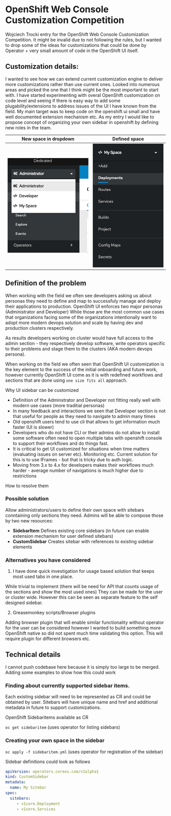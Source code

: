 # OpenShift Web Console Customization Competition

Wojciech Trocki entry for the OpenShift Web Console Customization Competition.
It might be invalid due to not following the rules, but I wanted to drop some of the ideas for customizations that could be done by
Operator + very small amount of code in the OpenShift UI itself.

## Customization details:

I wanted to see how we can extend current customization engine to deliver more customizations rather than use current ones.
Looked into numerous areas and picked the one that I think might be the most important to start with.
I have started experimenting with overal OpenShift customization on code level and seeing if there is easy way to add some plugability/extensions to address issues of the UI I have known from the field. My main target was to keep code on the openshift ui small and have well documented extension mechanism etc.
As my entry I would like to propose concept of organizing your own sidebar in openshift by defining new roles in the team.

| New space in dropdown | Defined space  |
|----------|:-------------:|
|![](./Dropdown.png)|![](./Space.png)|





## Definition of the problem

When working with the field we often see developers asking us about personas they need to define and 
map to successfuly manage and deploy their applications to production.
OpenShift UI enforces two major personas (Administrator and Developer)
While those are the most common use cases that organizations facing some of the organizations intentionally
want to adopt more modern devops solution and scale by having dev and production clusters respectively.

As results developers working on cluster would have full access to the admin section - they respectively develop software, 
write operators specific to their problems and stage them to the clusters (AKA modern devops persona).

When working on the field we often seen that OpenShift UI customization is the key element 
to the success of the initial onboarding and future work, however currently OpenShift UI come as it is 
with redefined workflows and sections that are done using `one size fits all` approach.

Why UI sidebar can be customized

- Definition of the Adminstrator and Developer not fitting really well with modern use cases (more traditial personas)
- In many feedback  and interactions we seen that Developer section is not that useful for people as they need to navigate
to admin many times
- Old openshift users tend to use cli that allows to get information much faster (UI is slower)
- Developers who do not have CLI or their admins do not allow to install some software often need to open multiple tabs with openshift console to support their workflows and do things fast.
- It is critical to get UI customized for situations when time matters (evaluating issues on server etc). Monitoring etc.
Current solution for this is to use IFrames - but that is tricky due to auth logic.
- Moving from 3.x to 4.x for developers makes their workflows much harder - average number of navigations is much higher due to restrictions

How to resolve them

### Possible solution

Allow administrators/users to define their own space with sitebars conntaining only sections they need.
Admins will be able to compose those by two new resources:

- **SidebarItem**
Defines existing core sidebars (in future can enable extension mechanism for user defined sitebars)
- **CustomSidebar**
Creates sitebar with references to existing sidebar elements

### Alternatives you have considered

1) I have done quick investigation for usage based solution that keeps most used tabs in one place.

While trivial to implement (there will be need for API that counts usage of the sections and show the most used ones)
They can be made for the user or cluster wide. However this can be seen as separate feature to the self designed sidebar.


2) Greasemonkey scripts/Browser plugins

Adding browser plugin that will enable similar functionality without operator for the user 
can be considered however I wanted to build something more OpenShift native so did not spent much 
time validating this option. This will require plugin for different browsers etc.

## Technical details

I cannot push codebase here because it is simply too large to be merged. 
Adding some examples to show how this could work

### Finding about currently supported sidebar items.

Each existing sidebar will need to be represented as CR and could be obtained by user.
Sitebars will have unique name and href and additional metadata in future to support customizations.

OpenShift Sidebaritems available as CR 

`oc get sidebaritem` (uses operator for listing sidebars)

### Creating your own space in the sidebar

`oc apply -f sidebaritem.yml` (uses operator for registration of the sidebar)

Sidebar definitions could look as follows

```yaml
apiVersion: operators.coreos.com/v1alpha1
kind: CustomSidebar
metadata:
  name: My Sitebar
spec:
  sitebars:
     - v1core.Deployment
     - v1core.Services
```



